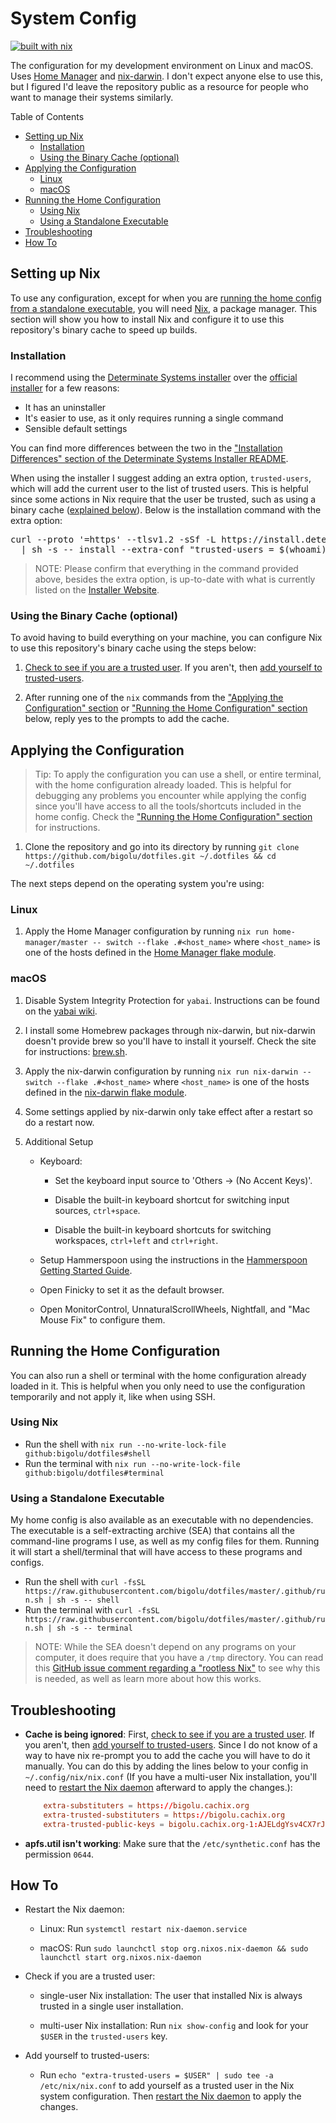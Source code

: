 # System Config

[![built with nix][built-with-nix-badge]][built-with-nix-site]

The configuration for my development environment on Linux and macOS. Uses
[Home Manager][home-manager] and [nix-darwin][nix-darwin]. I don't expect anyone else to use this,
but I figured I'd leave the repository public as a resource for people who want to manage
their systems similarly.

Table of Contents

<!--
  DO NOT EDIT THE TABLE OF CONTENTS MANUALLY.
  It gets generated by markdown-toc: https://github.com/jonschlinkert/markdown-toc
  To regenerate, use this command: npm exec --package=markdown-toc -- markdown-toc --bullets '*' -i README.md
-->

<!-- toc -->

* [Setting up Nix](#setting-up-nix)
  * [Installation](#installation)
  * [Using the Binary Cache (optional)](#using-the-binary-cache-optional)
* [Applying the Configuration](#applying-the-configuration)
  * [Linux](#linux)
  * [macOS](#macos)
* [Running the Home Configuration](#running-the-home-configuration)
  * [Using Nix](#using-nix)
  * [Using a Standalone Executable](#using-a-standalone-executable)
* [Troubleshooting](#troubleshooting)
* [How To](#how-to)

<!-- tocstop -->

## Setting up Nix

To use any configuration, except for when you are
[running the home config from a standalone executable](#using-a-standalone-executable), you will need
[Nix][nix], a package manager. This section will show you how to install Nix and configure it to use this
repository's binary cache to speed up builds.

### Installation

I recommend using the [Determinate Systems installer][determinate-systems-installer] over the
[official installer][official-installer] for a few reasons:

* It has an uninstaller
* It's easier to use, as it only requires running a single command
* Sensible default settings

You can find more differences between the two in the
["Installation Differences" section of the Determinate Systems Installer README][determinate-systems-installer-differences].

When using the installer I suggest adding an extra option, `trusted-users`, which will add the current user to the list
of trusted users. This is helpful since some actions in Nix require that the user be trusted, such as using a
binary cache ([explained below](#using-the-binary-cache-optional)). Below is the installation command with the
extra option:

<pre>
curl --proto '=https' --tlsv1.2 -sSf -L https://install.determinate.systems/nix \
  | sh -s -- install --extra-conf "trusted-users = $(whoami)"
</pre>

> NOTE: Please confirm that everything in the command provided above, besides the extra option, is up-to-date with
what is currently listed on the [Installer Website][determinate-systems-installer].

<!-- Adding this since the link generated by markdown-toc doesn't match what GitHub generated -->
<span id="using-the-binary-cache-optional"></span>

### Using the Binary Cache (optional)

To avoid having to build everything on your machine, you can configure Nix to use this repository's binary cache using
the steps below:

1. [Check to see if you are a trusted user](#check-trust). If you aren't, then
[add yourself to trusted-users](#add-trust).

2. After running one of the `nix` commands from the
["Applying the Configuration" section](#applying-the-configuration) or
["Running the Home Configuration" section](#running-the-home-configuration) below, reply yes to the prompts to add
the cache.

## Applying the Configuration

> Tip: To apply the configuration you can use a shell, or entire terminal, with the home configuration already loaded.
This is helpful for debugging any problems you encounter while applying the config since you'll have access to all the tools/shortcuts included in the home
config. Check the ["Running the Home Configuration" section](#running-the-home-configuration) for instructions.

1. Clone the repository and go into its directory by running
`git clone https://github.com/bigolu/dotfiles.git ~/.dotfiles && cd ~/.dotfiles`

The next steps depend on the operating system you're using:

### Linux

1. Apply the Home Manager configuration by running `nix run home-manager/master -- switch --flake .#<host_name>`
where `<host_name>` is one of the hosts defined in the [Home Manager flake module][home-manager-flake-module].

### macOS

1. Disable System Integrity Protection for `yabai`. Instructions can be found on the [yabai wiki][yabai-wiki].

2. I install some Homebrew packages through nix-darwin, but nix-darwin doesn't provide brew so you'll have to install
it yourself. Check the site for instructions: [brew.sh][brew].

3. Apply the nix-darwin configuration by running `nix run nix-darwin -- switch --flake .#<host_name>` where
`<host_name>` is one of the hosts defined in the [nix-darwin flake module][nix-darwin-flake-module].

4. Some settings applied by nix-darwin only take effect after a restart so do a restart now.

5. Additional Setup

    * Keyboard:

        * Set the keyboard input source to 'Others → (No Accent Keys)'.

        * Disable the built-in keyboard shortcut for switching input sources, `ctrl+space`.

        * Disable the built-in keyboard shortcuts for switching workspaces, `ctrl+left` and `ctrl+right`.

    * Setup Hammerspoon using the instructions in the [Hammerspoon Getting Started Guide][hammerspoon-guide].

    * Open Finicky to set it as the default browser.

    * Open MonitorControl, UnnaturalScrollWheels, Nightfall, and "Mac Mouse Fix" to configure them.

## Running the Home Configuration

You can also run a shell or terminal with the home configuration already loaded in it. This is helpful when you only
need to use the configuration temporarily and not apply it, like when using SSH.

### Using Nix

* Run the shell with `nix run --no-write-lock-file github:bigolu/dotfiles#shell`
* Run the terminal with `nix run --no-write-lock-file github:bigolu/dotfiles#terminal`

### Using a Standalone Executable

My home config is also available as an executable with no dependencies. The executable is a self-extracting archive
(SEA) that contains all the command-line programs I use, as well as my config files for them. Running it will start a
shell/terminal that will have access to these programs and configs.

* Run the shell with
`curl -fsSL https://raw.githubusercontent.com/bigolu/dotfiles/master/.github/run.sh | sh -s -- shell`
* Run the terminal with
`curl -fsSL https://raw.githubusercontent.com/bigolu/dotfiles/master/.github/run.sh | sh -s -- terminal`

> NOTE: While the SEA doesn't depend on any programs on your computer, it does require that you have a `/tmp`
directory. You can read this [GitHub issue comment regarding a "rootless Nix"][rootless-nix] to see why this is
needed, as well as learn more about how this works.

## Troubleshooting

* **Cache is being ignored**: First, [check to see if you are a trusted user](#check-trust). If you aren't, then
[add yourself to trusted-users](#add-trust). Since I do not know of a way to have nix re-prompt you to add the cache
you will have to do it manually. You can do this by adding the lines below to your config in `~/.config/nix/nix.conf`
(If you have a multi-user Nix installation, you'll need to [restart the Nix daemon](#restart-daemon) afterward to apply the changes.):

    ``` conf
        extra-substituters = https://bigolu.cachix.org
        extra-trusted-substituters = https://bigolu.cachix.org
        extra-trusted-public-keys = bigolu.cachix.org-1:AJELdgYsv4CX7rJkuGu5HuVaOHcqlOgR07ZJfihVTIw=
    ```

* **apfs.util isn't working**: Make sure that the `/etc/synthetic.conf` has the permission `0644`.

## How To

* <span id="restart-daemon">Restart the Nix daemon</span>:

  * Linux: Run `systemctl restart nix-daemon.service`

  * macOS: Run `sudo launchctl stop org.nixos.nix-daemon && sudo launchctl start org.nixos.nix-daemon`

* <span id="check-trust">Check if you are a trusted user</span>:

  * single-user Nix installation: The user that installed Nix is always trusted in a single user installation.

  * multi-user Nix installation: Run `nix show-config` and look for your `$USER` in the `trusted-users` key.

* <span id="add-trust">Add yourself to trusted-users</span>:

  * Run `echo "extra-trusted-users = $USER" | sudo tee -a /etc/nix/nix.conf` to add yourself as a trusted user in the
  Nix system configuration. Then [restart the Nix daemon](#restart-daemon) to apply the changes.

[determinate-systems-installer]:https://github.com/DeterminateSystems/nix-installer
[determinate-systems-installer-differences]:https://github.com/DeterminateSystems/nix-installer#installation-differences
[official-installer]:https://nixos.org/download.html
[home-manager]:https://github.com/nix-community/home-manager
[nix-darwin]:https://github.com/LnL7/nix-darwin
[home-manager-flake-module]:https://github.com/bigolu/dotfiles/blob/master/flake-modules/home-manager/default.nix
[yabai-wiki]:https://github.com/koekeishiya/yabai/wiki/Disabling-System-Integrity-Protection
[brew]:https://brew.sh/
[nix-darwin-flake-module]:https://github.com/bigolu/dotfiles/blob/master/flake-modules/nix-darwin/default.nix
[hammerspoon-guide]:https://www.hammerspoon.org/go/
[rootless-nix]:https://github.com/NixOS/nix/issues/1971#issue-304578884
[built-with-nix-site]:https://builtwithnix.org
[built-with-nix-badge]:https://builtwithnix.org/badge.svg
[nix]:https://nixos.org/learn
